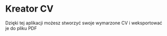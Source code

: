 # Kreator CV

Dzięki tej aplikacji możesz stworzyć swoje wymarzone CV i weksportować je do pliku PDF
